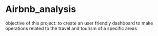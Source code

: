 # Airbnb_analysis
objective of this project: to create an user friendly dashboard to make operations related to the  travel and tourism of a specific areas

